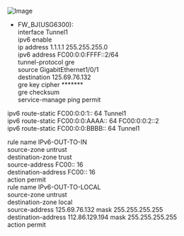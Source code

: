 ![Image](https://github.com/silence-kai/IPsecVPN/blob/master/GRE%20tunnel%20over%20IPv6/GRE%20tunnel%20over%20IPv6.png)
- FW_BJ(USG6300):  
interface Tunnel1  
ipv6 enable  
ip address 1.1.1.1 255.255.255.0  
ipv6 address FC00:0:0:FFFF::2/64  
tunnel-protocol gre   
source GigabitEthernet1/0/1  
destination 125.69.76.132  
gre key cipher *******  
gre checksum   
service-manage ping permit  
  
ipv6 route-static FC00:0:0:1:: 64 Tunnel1  
ipv6 route-static FC00:0:0:AAAA:: 64 FC00:0:0:2::2  
ipv6 route-static FC00:0:0:BBBB:: 64 Tunnel1  
  
rule name IPv6-OUT-TO-IN  
source-zone untrust  
destination-zone trust  
source-address FC00:: 16  
destination-address FC00:: 16  
action permit  
rule name IPv6-OUT-TO-LOCAL  
source-zone untrust  
destination-zone local  
source-address 125.69.76.132 mask 255.255.255.255  
destination-address 112.86.129.194 mask 255.255.255.255  
action permit  
